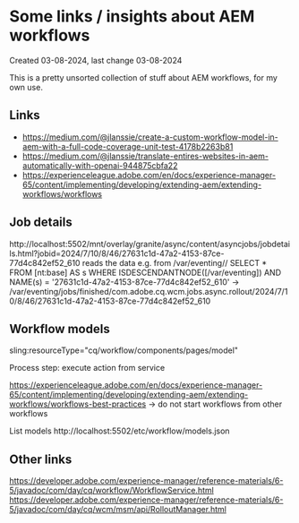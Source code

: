# Some links / insights about AEM workflows

Created 03-08-2024, last change 03-08-2024

This is a pretty unsorted collection of stuff about AEM workflows, for my own use.

## Links

- https://medium.com/@jlanssie/create-a-custom-workflow-model-in-aem-with-a-full-code-coverage-unit-test-4178b2263b81
- https://medium.com/@jlanssie/translate-entires-websites-in-aem-automatically-with-openai-944875cbfa22
- https://experienceleague.adobe.com/en/docs/experience-manager-65/content/implementing/developing/extending-aem/extending-workflows/workflows

## Job details

http://localhost:5502/mnt/overlay/granite/async/content/asyncjobs/jobdetails.html?jobid=2024/7/10/8/46/27631c1d-47a2-4153-87ce-77d4c842ef52_610
reads the data e.g. from /var/eventing//
SELECT * FROM [nt:base] AS s WHERE ISDESCENDANTNODE([/var/eventing]) AND NAME(s) = '27631c1d-47a2-4153-87ce-77d4c842ef52_610'
->
/var/eventing/jobs/finished/com.adobe.cq.wcm.jobs.async.rollout/2024/7/10/8/46/27631c1d-47a2-4153-87ce-77d4c842ef52_610

## Workflow models

sling:resourceType="cq/workflow/components/pages/model"

Process step: execute action from service

https://experienceleague.adobe.com/en/docs/experience-manager-65/content/implementing/developing/extending-aem/extending-workflows/workflows-best-practices
-> do not start workflows from other workflows

List models http://localhost:5502/etc/workflow/models.json

## Other links

https://developer.adobe.com/experience-manager/reference-materials/6-5/javadoc/com/day/cq/workflow/WorkflowService.html
https://developer.adobe.com/experience-manager/reference-materials/6-5/javadoc/com/day/cq/wcm/msm/api/RolloutManager.html
